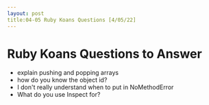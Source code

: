 ```yaml
---
layout: post
title:04-05 Ruby Koans Questions [4/05/22]
---
```


# Ruby Koans Questions to Answer
- explain pushing and popping arrays
- how do you know the object id?
- I don't really understand when to put in NoMethodError
- What do you use Inspect for?
